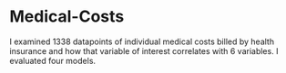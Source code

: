 # Medical-Costs
I examined 1338 datapoints of individual medical costs billed by health insurance and how that variable of interest correlates with 6 variables. I evaluated four models.
